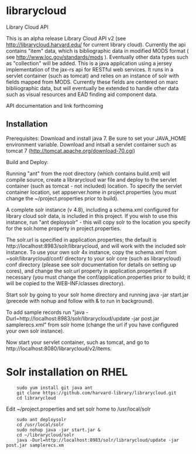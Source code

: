 librarycloud
====

Library Cloud API

This is an alpha release Library Cloud API v2 (see http://librarycloud.harvard.edu/ for current library cloud). Currently the api contains "item" data, which is bibliographic data in modified MODS format ( see http://www.loc.gov/standards/mods ). Eventually other data types such as "collection" will be added. This is a java application using a jersey implementation of the jax-rs api for RESTful web services. It runs in a servlet container (such as tomcat) and relies on an instance of solr with fields mapped from MODS. Currently these fields are centered on marc bibliiographic data, but will eventually be extended to handle other data such as visual resources and EAD finding aid component data.

API documentation and link forthcoming

Installation
----------------

Prerequisites: 
Download and install java 7. Be sure to set your JAVA_HOME environment variable.
Download and intsall a servlet container such as tomcat 7 (http://tomcat.apache.org/download-70.cgi)

Build and Deploy:

Running "ant" from the root directory (which contains build.xml) will compile source, create a librarycloud war file and deploy to the servlet container (such as tomcat - not included) location. To specify the servlet container location, set appserver.home in project.properties (you must change the ~/project.properties prior to build).

A complete solr instance (v 4.8), including a schema.xml configured for library cloud solr data, is included in this project. If you wish to use this instance, run "ant deploysolr" - this will copy solr to the location you specify for the solr.home property in project.properties.

The solr.url is specified in application.properties; the default is http://localhost:8983/solr/librarycloud, and will work with the included solr instance. To use your own solr 4x instance, copy the schema.xml from ~solr/librarycloud/conf/ directory to your solr core (such as librarycloud) conf directory (please see solr documentation for details on setting up cores), and change the solr.url property in application.properties if necessary (you must change the conf/application.properties prior to build; it will be copied to the WEB-INF/classes directory).

Start solr by going to your solr home directory and running java -jar start.jar (precede with nohup and follow with & to run in background).

To add sample records run "java -Durl=http://localhost:8983/solr/librarycloud/update -jar post.jar samplerecs.xml"  from solr home (change the url if you have configured your own solr instance).

Now start your servlet container, such as tomcat, and go to http://localhost:8080/librarycloud/v2/items.

# Solr installation on RHEL

        sudo yum install git java ant
        git clone https://github.com/harvard-library/librarycloud.git
        cd librarycloud

Edit ~/project.properties and set solr home to /usr/local/solr

        sudo ant deploysolr
        cd /usr/local/solr
        sudo nohup java -jar start.jar &
        cd ~/librarycloud/solr
        java -Durl=http://localhost:8983/solr/librarycloud/update -jar post.jar samplerecs.xm

